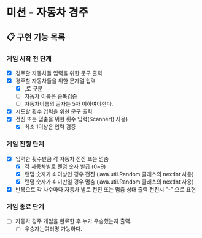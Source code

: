 # 미션 - 자동차 경주

## 📋 구현 기능 목록

### 게임 시작 전 단계
- [x] 경주할 자동차들 입력을 위한 문구 출력
- [x] 경주할 자동차들을 위한 문자열 입력
  - [x] ,로 구분
  - [ ] 자동차 이름은 중복검증
  - [ ] 자동차이름의 글자는 5자 이하여야한다.
- [x] 시도할 횟수 입력을 위한 문구 출력
- [x] 전진 또는 멈춤을 위한 횟수 입력(Scanner() 사용)
    - [x] 최소 1이상은 입력 검증

### 게임 진행 단계
- [x] 입력한 횟수만큼 각 자동차 전진 또는 멈춤
    - [x] 각 자동차별로 랜덤 숫자 발급 (0~9)
    - [x] 랜덤 숫자가 4 이상인 경우 전진 (java.util.Random 클래스의 nextInt 사용)
    - [x] 랜덤 숫자가 4 미만일 경우 멈춤 (java.util.Random 클래스의 nextInt 사용)
- [x] 반복으로 각 차수마다 자동차 별로 전진 또는 멈춤 상태 출력 전진시 "-" 으로 표현

### 게임 종료 단계
- [ ] 자동차 경주 게임을 완료한 후 누가 우승했는지 출력. 
  - [ ] 우승자는여러명 가능하다.